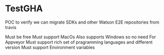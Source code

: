 # TestGHA
POC to verify we can migrate SDKs and other Watson E2E repositories from travis

Must be free
Must support MacOs
   Also supports Windows so no need For Appveyor
Must support rich set of pragramming languages and different version
Must support Environment variables
